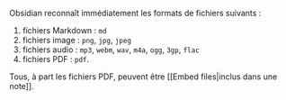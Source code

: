 Obsidian reconnaît immédiatement les formats de fichiers suivants : 

1. fichiers Markdown : `md`
2. fichiers image : `png`, `jpg`, `jpeg`
3. fichiers audio : `mp3`, `webm`, `wav`, `m4a`, `ogg`, `3gp`, `flac`
4. fichiers PDF : `pdf`.

Tous, à part les fichiers PDF, peuvent être [[Embed files|inclus dans une note]].
